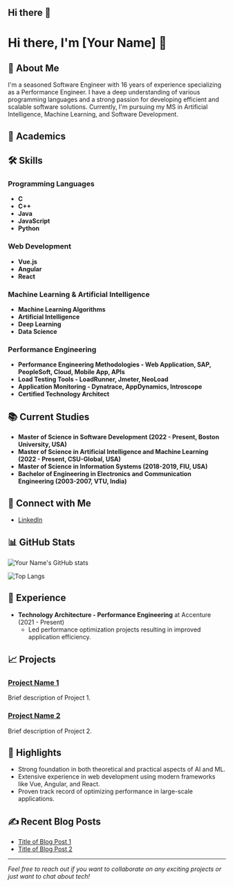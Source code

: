 ## Hi there 👋

<!--
**bishalgoutam/bishalgoutam** is a ✨ _special_ ✨ repository because its `README.md` (this file) appears on your GitHub profile.

Here are some ideas to get you started:

- 🔭 I’m currently working on ...
- 🌱 I’m currently learning ...
- 👯 I’m looking to collaborate on ...
- 🤔 I’m looking for help with ...
- 💬 Ask me about ...
- 📫 How to reach me: ...
- 😄 Pronouns: ...
- ⚡ Fun fact: ...
-->

# Hi there, I'm [Your Name] 👋

## 🚀 About Me
I'm a seasoned Software Engineer with 16 years of experience specializing as a Performance Engineer. I have a deep understanding of various programming languages and a strong passion for developing efficient and scalable software solutions. Currently, I'm pursuing my MS in Artificial Intelligence, Machine Learning, and Software Development.

## 🌱 Academics


## 🛠 Skills

### Programming Languages
- **C**
- **C++**
- **Java**
- **JavaScript**
- **Python**

### Web Development
- **Vue.js**
- **Angular**
- **React**

### Machine Learning & Artificial Intelligence
- **Machine Learning Algorithms**
- **Artificial Intelligence**
- **Deep Learning**
- **Data Science**  

### Performance Engineering
- **Performance Engineering Methodologies - Web Application, SAP, PeopleSoft, Cloud, Mobile App, APIs**
- **Load Testing Tools - LoadRunner, Jmeter, NeoLoad**
- **Application Monitoring - Dynatrace, AppDynamics, Introscope**
- **Certified Technology Architect**
  
## 📚 Current Studies
- **Master of Science in Software Development (2022 - Present, Boston University, USA)**
- **Master of Science in Artificial Intelligence and Machine Learning (2022 - Present, CSU-Global, USA)**
- **Master of Science in Information Systems (2018-2019, FIU, USA)**
- **Bachelor of Engineering in Electronics and Communication Engineering (2003-2007, VTU, India)**

## 🔗 Connect with Me
- [LinkedIn]([https://www.linkedin.com/in/your-profile](https://www.linkedin.com/in/bishal-goutam-9139451a/))

## 📊 GitHub Stats
![Your Name's GitHub stats](https://github-readme-stats.vercel.app/api?username=your-github-username&show_icons=true&theme=radical)

![Top Langs](https://github-readme-stats.vercel.app/api/top-langs/?username=your-github-username&layout=compact&theme=radical)

## 💼 Experience
- **Technology Architecture - Performance Engineering** at Accenture (2021 - Present)
  - Led performance optimization projects resulting in improved application efficiency.

## 📈 Projects
### [Project Name 1](https://github.com/your-github-username/project1)
Brief description of Project 1.

### [Project Name 2](https://github.com/your-github-username/project2)
Brief description of Project 2.

## 🌟 Highlights
- Strong foundation in both theoretical and practical aspects of AI and ML.
- Extensive experience in web development using modern frameworks like Vue, Angular, and React.
- Proven track record of optimizing performance in large-scale applications.

## ✍️ Recent Blog Posts
- [Title of Blog Post 1](https://yourblog.com/blog-post-1)
- [Title of Blog Post 2](https://yourblog.com/blog-post-2)

---

*Feel free to reach out if you want to collaborate on any exciting projects or just want to chat about tech!*

